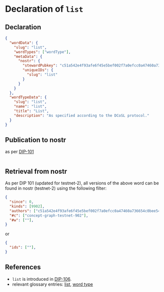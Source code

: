 # Declaration of `list`

## Declaration

```json
{
  "wordData": {
    "slug": "list",
    "wordTypes": ["wordType"],
    "metaData": {
      "nostr": {
        "stewardPubkey": "c51a542e4f93afe6f45e5bef002f7a0efcc0a47460a736654c0bee5402c482fa",
        "uniqueIDs": {
          "slug": "list"
        }
      }
    }
  },
  "wordTypeData": {
    "slug": "list",
    "name": "list",
    "title": "List",
    "description": "As specified according to the DCoSL protocol."
  }
}
```

## Publication to nostr

as per [DIP-101](../101.md)

```json
```

## Retrieval from nostr

As per DIP 101 (updated for testnet-2), all versions of the above word can be found in nostr (testnet-2) using the following filter:

```json
{
  "since": 0,
  "kinds": [9902],
  "authors": ["c51a542e4f93afe6f45e5bef002f7a0efcc0a47460a736654c0bee5402c482fa"],
  "#c": ["concept-graph-testnet-902"],
  "#w": [""],
}
```

or

```json
{
  "ids": [""],
}
```

## References

- `list` is introduced in [DIP-106](../106.md).
- relevant glossary entries: [list](../../../glossary/list.md), [word type](../../../glossary/wordType.md)
